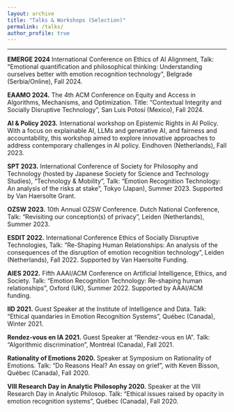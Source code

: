```yaml
---
layout: archive
title: "Talks & Workshops (Selection)"
permalink: /talks/
author_profile: true
---
```

****

**EMERGE 2024** International Conference on Ethics of AI Alignment, Talk: "Emotional quantification and philosophical thinking: Understanding ourselves better with emotion recognition technology", Belgrade (Serbia/Online), Fall 2024.

**EAAMO 2024.** The 4th ACM Conference on Equity and Access in Algorithms, Mechanisms, and Optimization.
Title: “Contextual Integrity and Socially Disruptive Technology”, San Luis Potosí (Mexico), Fall 2024.

**AI & Policy 2023.** International workshop on Epistemic Rights in AI Policy. With a focus on explainable AI, LLMs and generative AI, and fairness and accountability, this workshop aimed to explore innovative approaches to address contemporary challenges in AI policy. Eindhoven (Netherlands), Fall 2023.


**SPT 2023.** International Conference of Society for Philosophy and Technology (hosted by Japanese Society for Science and Technology Studies), “Technology & Mobility”, Talk: “Emotion Recognition Technology: An analysis of the risks at stake”, Tokyo (Japan), Summer 2023. Supported by Van Haersolte Grant.


**OZSW 2023.** 10th Annual OZSW Conference. Dutch National Conference, Talk: “Revisiting our conception(s) of privacy”, Leiden (Netherlands), Summer 2023. 


**ESDIT 2022.** International Conference Ethics of Socially Disruptive Technologies, Talk: “Re-Shaping Human Relationships: An analysis of the consequences of the disruption of emotion recognition technology”, Leiden (Netherlands), Fall 2022. Supported by Van Haersolte Funding.


**AIES 2022.** Fifth AAAI/ACM Conference on Artificial Intelligence, Ethics, and Society. Talk: “Emotion Recognition Technology: Re-shaping human relationships”, Oxford (UK), Summer 2022. Supported by AAAI/ACM funding.


**IID 2021.** Guest Speaker at the Institute of Intelligence and Data. Talk: “Ethical quandaries in Emotion Recognition Systems”, Québec (Canada), Winter 2021. 


**Rendez-vous en IA 2021.** Guest Speaker at “Rendez-vous en IA”. Talk: “Algorithmic discrimination”, Montréal (Canada), Fall 2021.


**Rationality of Emotions 2020.** Speaker at Symposium on Rationality of Emotions. Talk: “Do Reasons Heal? An essay on grief”, with Keven Bisson, Québec (Canada), Fall 2020.


**VIII Research Day in Analytic Philosophy 2020.** Speaker at the VIII Research Day in Analytic Philosop. Talk: “Ethical issues raised by opacity in emotion recognition systems”, Québec (Canada), Fall 2020.

